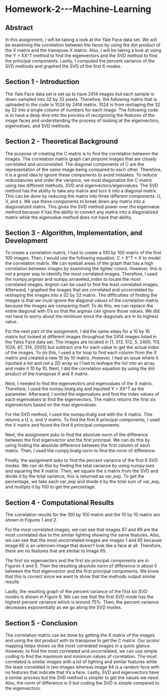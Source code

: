 # Homework-2---Machine-Learning

## Abstract

In this assignment, I will be taking a look at the Yale Face data set. We will be examining the correlation between the faces by using the dot product of the X matrix and the transpose X matrix. Also, I will be taking a look at using the Y = XX^T method to find the eigenvectors and the SVD method to find the principal components. Lastly, I computed the percent variance of the SVD methods and graphed the SVD of the first 6 modes. 

## Section 1 - Introduction

The Yale Face data set is set up to have 2414 images but each sample is down-sampled into 32 by 32 pixels. Therefore, the following matrix that is uploaded to the code is 1024 by 2414 matrix. 1024 is from reshaping the 32 by 32 into a single column of numbers for each image. The following code is to have a deep dive into the process of recognizing the features of the image faces and understanding the process of looking at the eigenvectors, eigenvalues, and SVD methods.  

## Section 2 - Theoretical Background

The purpose of creating the C matrix is to find the correlation between the images. The correlation matrix graph can pinpoint images that are closely correlated and uncorrelated. The diagonal components of C are the representation of the same image being compared to each other. Therefore, it is a good idea to ignore these components to avoid mistakes. To reduce redundancies and order the variance, we must diagonalize the C matrix using two different methods, SVD and eigenvectors/eigenvalues. The SVD method has the ability to take any matrix and turn it into a diagonal matrix. This can be done by reducing the matrix into three different components: U, V, and s. We use these components to break down any matrix into a diagonalized matrix. This gives the SVD method power over the eigenvalue method because it has the ability to convert any matrix into a diagonalized matrix while the eigenvalue method does not have that ability. 

## Section 3 - Algorithm, Implementation, and Development

To create a correlation matrix, I had to create a 100 by 100 matrix of the first 100 images. Then, I would use the following equation, C = X^T * X to model the correlation matrix. We can eyeball areas of the graph that has a high correlation between images by examining the lighter colors. However, this is not a proper way to identify the most correlated images. Therefore, I used the numpy.argmax and numpy.unraveled_index to locate the most correlated images. Argmin can be used to find the least correlated images. Afterward, I graphed the images that are correlated and uncorrelated by reshaping the images into a 32 by 32 matrix. The difficulties of finding the images is that we must ignore the diagonal values of the correlation matrix because the images are comparing itself. To do this, we can replace the entrie diagonal with 0’s so that the argmax can ignore those values. We did not have to worry about the minimum since the diagonals are in its highest value.

For the next part of the assignment, I did the same steps for a 10 by 10 matrix but looked at different images throughout the 2414 images listed in the Yales Face data set. The images are located in [1, 313, 512, 5, 2400, 113, 1024, 87, 314, 2005] but subtract one for each value to get the actual index of the images. To do this, I used a for loop to find each column from the X matrix and created a new 10 by 10 matrix. However, I had an issue where it inputted a list and not a 2D array so I had to reshape the list into an array and make it 10 by 10.  Next, I did the correlation equation by using the dot product of the transpose X and X matrix. 

Next, I needed to find the eigenvectors and eigenvalues of the X matrix. Therefore, I used the numpy.linalg.eig and inputted Y = XX^T as the parameter. Afterward, I sorted the eigenvalues and find the index values of each eigenvalues to find the eigenvectors. The matrix returns the first six eigenvectors based on the max eigenvalues. 

For the SVD method, I used the numpy.linalg.svd with the X matrix. This returns a U, s, and V matrix. To find the first 6 principal components, I used the V matrix and found the first 6 principal components.

Next, the assignment asks to find the absolute norm of the difference between the first eigenvector and the first principal. We can do this by using finding the absolute difference between the first column of each matrix. Then, I used the numpy.linalg.norm to find the norm of difference.

Finally, the assignment asks to find the percent variance of the first 6 SVD modes. We can do this by finding the total variance by using numpy.sum and squaring the X matrix. Then, we square the s matrix from the SVD and divide it by the total variance, this is returned as var_exp. To get the percentage, we take each var_exp and divide it by the total sum of var_exp, and multiply it by 100 to get the percentage. 

## Section 4 - Computational Results

The correlation results for the 100 by 100 matrix and the 10 by 10 matrix are shown in Figures 1 and 2. 

For the most correlated images, we can see that images 87 and 89 are the most correlated due to the similar lighting showing the same features. Also, we can see that the most uncorrelated images are images 1 and 65 because Image 65 is an unknown image that doesn’t look like a face at all. Therefore, there are no features that are similar to Image 65.

The first six eigenvectors and the first six principal components are in Figures 4 and 5. Then the resulting absolute norm of difference is about 0 between the first eigenvector and the first principal components. We know that this is correct since we want to show that the methods output similar results

Lastly, the resulting graph of the percent variance of the first six SVD modes is shown in Figure 6. We can see that the first SVD mode has the highest percent variance which is around 75%. Then, the percent variance decreases exponentially as we go along the SVD modes.

## Section 5 - Conclusion

The correlation matrix can be done by getting the X matrix of the images and using the dot product with its transpose to get the C matrix. Our pcolor mapping helps shows us the most correlated images in a quick glance. However, to find the most correlated and uncorrelated, we can use simple coding to find the maximum and minimum values of correlation. The most correlated is similar images with a lot of lighting and similar features while the least correlated is two images whereas image 64 is a random face with no features that indicate that it’s a face. Lastly, SVD and eigenvectors have a similar process but the SVD method is simpler to get the values we need. Also, the norm of difference is 0 but coding the SVD is simple compared to the eigenvectors.
